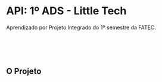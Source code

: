 # API: 1º ADS - Little Tech

Aprendizado por Projeto Integrado do 1º semestre da FATEC.
<br>
<br>
<br>
<br>
<br>
<h2> O Projeto</h2>

